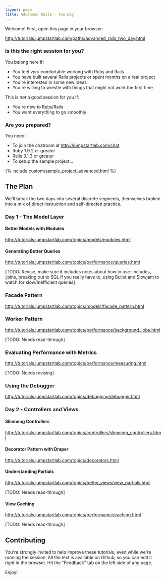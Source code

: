 ```yaml
---
layout: page
title: Advanced Rails - Two Day
---
```


Welcome! First, open this page in your browser:

http://tutorials.jumpstartlab.com/paths/advanced_rails_two_day.html

### Is this the right session for you?

You belong here if:

* You feel *very* comfortable working with Ruby and Rails
* You have built several Rails projects or spent months on a real project
* You're interested in some new ideas
* You're willing to wrestle with things that might not work the first time

This is *not* a good session for you if:

* You're new to Ruby/Rails
* You want everything to go smoothly

### Are you prepared?

You need:

* To join the chatroom at http://jumpstartlab.com/chat
* Ruby 1.9.2 or greater
* Rails 3.1.3 or greater
* To setup the sample project...

{% include custom/sample_project_advanced.html %}

## The Plan

We'll break the two days into several discrete segments, themselves broken into a mix of direct instruction and self-directed practice.

### Day 1 - The Model Layer

#### Better Models with Modules

http://tutorials.jumpstartlab.com/topics/models/modules.html

#### Generating Better Queries

http://tutorials.jumpstartlab.com/topics/performance/queries.html

[TODO: Revise, make sure it includes notes about how to use :includes, :joins, breaking out to SQL if you really have to, using Bullet and Slowjam to watch for slow/inefficient queries]

### Facade Pattern

http://tutorials.jumpstartlab.com/topics/models/facade_pattern.html

### Worker Pattern

http://tutorials.jumpstartlab.com/topics/performance/background_jobs.html

[TODO: Needs read-through]

### Evaluating Performance with Metrics

http://tutorials.jumpstartlab.com/topics/performance/measuring.html

[TODO: Needs revising]

### Using the Debugger

http://tutorials.jumpstartlab.com/topics/debugging/debugger.html

### Day 2 - Controllers and Views

#### Slimming Controllers

http://tutorials.jumpstartlab.com/topics/controllers/slimming_controllers.html

#### Decorator Pattern with Draper

http://tutorials.jumpstartlab.com/topics/decorators.html

#### Understanding Partials

http://tutorials.jumpstartlab.com/topics/better_views/view_partials.html

[TODO: Needs read-through]

#### View Caching

http://tutorials.jumpstartlab.com/topics/performance/caching.html

[TODO: Needs read-through]

## Contributing

You're strongly invited to help improve these tutorials, even while we're running the session. All the text is available on Github, so you can edit it right in the browser. Hit the "Feedback" tab on the left side of any page.

Enjoy!